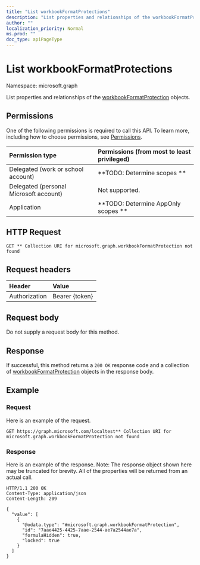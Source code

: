```yaml
---
title: "List workbookFormatProtections"
description: "List properties and relationships of the workbookFormatProtection objects."
author: ""
localization_priority: Normal
ms.prod: ""
doc_type: apiPageType
---
```


# List workbookFormatProtections

Namespace: microsoft.graph

List properties and relationships of the [workbookFormatProtection](../resources/workbookformatprotection.md) objects.

## Permissions
One of the following permissions is required to call this API. To learn more, including how to choose permissions, see [Permissions](/concepts/permissions-reference.md).

|Permission type|Permissions (from most to least privileged)|
|:---|:---|
|Delegated (work or school account)|**TODO: Determine scopes **|
|Delegated (personal Microsoft account)|Not supported.|
|Application|**TODO: Determine AppOnly scopes **|

## HTTP Request
<!-- {
  "blockType": "ignored"
}
-->
``` http
GET ** Collection URI for microsoft.graph.workbookFormatProtection not found
```

## Request headers
|Header|Value|
|:---|:---|
|Authorization|Bearer {token}|

## Request body
Do not supply a request body for this method.

## Response
If successful, this method returns a `200 OK` response code and a collection of [workbookFormatProtection](../resources/workbookformatprotection.md) objects in the response body.

## Example

### Request
Here is an example of the request.
<!-- {
  "blockType": "request",
  "name": "get_workbookformatprotection"
}
-->
``` http
GET https://graph.microsoft.com/localtest** Collection URI for microsoft.graph.workbookFormatProtection not found
```

### Response
Here is an example of the response. Note: The response object shown here may be truncated for brevity. All of the properties will be returned from an actual call.
<!-- {
  "blockType": "response",
  "truncated": true,
  "@odata.type": "collection(microsoft.graph.workbookformatprotection)"
}
-->
``` http
HTTP/1.1 200 OK
Content-Type: application/json
Content-Length: 209

{
  "value": [
    {
      "@odata.type": "#microsoft.graph.workbookFormatProtection",
      "id": "7aae4425-4425-7aae-2544-ae7a2544ae7a",
      "formulaHidden": true,
      "locked": true
    }
  ]
}
```

